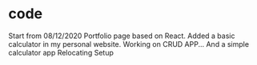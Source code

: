 # code
Start from 08/12/2020
Portfolio page based on React.
Added a basic calculator in my personal website.
Working on CRUD APP...
And a simple calculator app
Relocating
Setup
